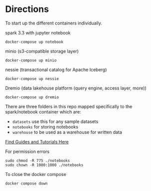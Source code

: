 # Directions

To start up the different containers individually.

spark 3.3 with jupyter notebook

```
docker-compose up notebook
```

minio (s3-compatible storage layer)

```
docker-compose up minio
```

nessie (transactional catalog for Apache Iceberg)

```
docker-compose up nessie
```

Dremio (data lakehouse platform (query engine, access layer, more))

```
docker-compose up dremio
```

There are three folders in this repo mapped specifically to the spark/notebook container which are:

- `datasets` use this for any sample datasets
- `notebooks` for storing notebooks
- `warehouse` to be used as a warehouse for written data

[Find Guides and Tutorials Here](https://github.com/developer-advocacy-dremio/quick-guides-from-dremio)

For permission errors
```
sudo chmod -R 775 ./notebooks
sudo chown -R 1000:1000 ./notebooks
```

To close the docker compose
```
docker compose down
```


